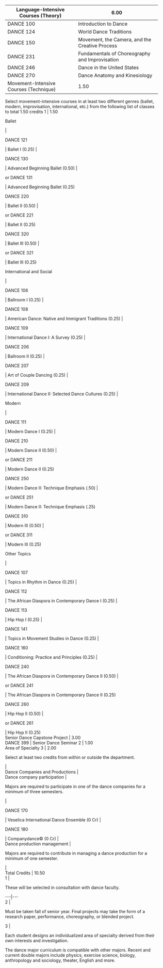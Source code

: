 Language-Intensive Courses (Theory)  |  6.00  
---|---  
DANCE 100  |  Introduction to Dance  |  1.00  
DANCE 124  |  World Dance Traditions  |  1.00  
DANCE 150  |  Movement, the Camera, and the Creative Process  |  1.00  
DANCE 231  |  Fundamentals of Choreography and Improvisation  |  1.00  
DANCE 246  |  Dance in the United States  |  1.00  
DANCE 270  |  Dance Anatomy and Kinesiology  |  1.00  
Movement-Intensive Courses (Technique)  |  1.50  
Select movement-intensive courses in at least two different genres (ballet,
modern, improvisation, international, etc.) from the following list of classes
to total 1.50 credits  1  |  1.50  
  
Ballet

|  
  
DANCE 121

|  Ballet I (0.25)  |  
  
DANCE 130

|  Advanced Beginning Ballet (0.50)  |  
  
or DANCE 131

|  Advanced Beginning Ballet (0.25)  
  
DANCE 220

|  Ballet II (0.50)  |  
  
or DANCE 221

|  Ballet II (0.25)  
  
DANCE 320

|  Ballet III (0.50)  |  
  
or DANCE 321

|  Ballet III (0.25)  
  
International and Social

|  
  
DANCE 106

|  Ballroom I (0.25)  |  
  
DANCE 108

|  American Dance: Native and Immigrant Traditions (0.25)  |  
  
DANCE 109

|  International Dance I: A Survey (0.25)  |  
  
DANCE 206

|  Ballroom II (0.25)  |  
  
DANCE 207

|  Art of Couple Dancing (0.25)  |  
  
DANCE 209

|  International Dance II: Selected Dance Cultures (0.25)  |  
  
Modern

|  
  
DANCE 111

|  Modern Dance I (0.25)  |  
  
DANCE 210

|  Modern Dance II (0.50)  |  
  
or DANCE 211

|  Modern Dance II (0.25)  
  
DANCE 250

|  Modern Dance II: Technique Emphasis (.50)  |  
  
or DANCE 251

|  Modern Dance II: Technique Emphasis (.25)  
  
DANCE 310

|  Modern III (0.50)  |  
  
or DANCE 311

|  Modern III (0.25)  
  
Other Topics

|  
  
DANCE 107

|  Topics in Rhythm in Dance (0.25)  |  
  
DANCE 112

|  The African Diaspora in Contemporary Dance I (0.25)  |  
  
DANCE 113

|  Hip Hop I (0.25)  |  
  
DANCE 141

|  Topics in Movement Studies in Dance (0.25)  |  
  
DANCE 160

|  Conditioning: Practice and Principles (0.25)  |  
  
DANCE 240

|  The African Diaspora in Contemporary Dance II (0.50)  |  
  
or DANCE 241

|  The African Diaspora in Contemporary Dance II (0.25)  
  
DANCE 260

|  Hip Hop II (0.50)  |  
  
or DANCE 261

|  Hip Hop II (0.25)  
Senior Dance Capstone Project  |  3.00  
DANCE 399  |  Senior Dance Seminar  2  |  1.00  
Area of Specialty  3  |  2.00  
  
Select at least two credits from within or outside the department.

|  
Dance Companies and Productions  |  
Dance company participation  |  
  
Majors are required to participate in one of the dance companies for a minimum
of three semesters.

|  
  
DANCE 170

|  Veselica International Dance Ensemble (0 Cr)  |  
  
DANCE 180

|  Companydance© (0 Cr)  |  
Dance production management  |  
  
Majors are required to contribute in managing a dance production for a minimum
of one semester.

|  
Total Credits  |  10.50  
1  |

These will be selected in consultation with dance faculty.  
  
---|---  
2  |

Must be taken fall of senior year. Final projects may take the form of a
research paper, performance, choreography, or blended project.  
  
3  |

Each student designs an individualized area of specialty derived from their
own interests and investigation.  
  
The dance major curriculum is compatible with other majors. Recent and current
double majors include physics, exercise science, biology, anthropology and
sociology, theater, English and more.

